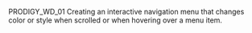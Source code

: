 PRODIGY_WD_01
Creating an interactive navigation menu that changes color or style when scrolled or when hovering over a menu item. 
